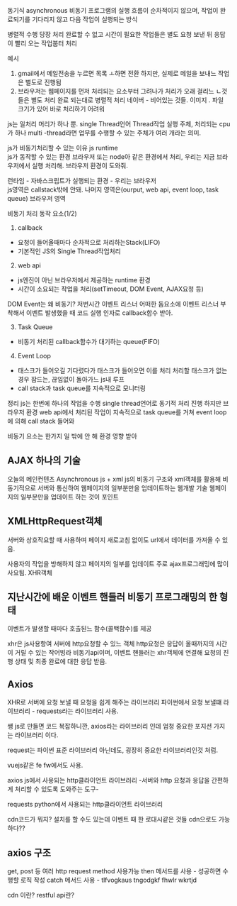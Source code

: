 동기식
asynchronous
비동기
프로그램의 실행 흐름이 순차적이지 않으며, 작업이 완료되기를 기다리지 않고 다음 작업이 실행되는 방식

병렬적 수행
당장 처리 완료할 수 없고 시간이 필요한 작업들은 별도 요청 보낸 뒤
응답이 빨리 오는 작업붑터 처리

예시
1. gmail에서 메일전송을 누르면 목록 ㅗ하면 전환
하지만, 실제로 메일을 보내느 작업은 별도로 진행됨
2. 브라우저는 웹페이지를 먼저 처리되는 요소부터 그려나가
처리가 오래 걸리느 ㄴ것들은 별도 처리 완료 되는대로 병렬적 처리
네이버 - 비어있는 것들. 이미지 . 파일 크기가 있어 바로 처리하기 어려워

js는 일처리 머리가 하나 뿐.
single Thread언어
Thread작업 실행 주체, 처리되는 cpu가 하나
multi -thread라면 업무를 수행할 수 있는 주체가 여러 개라는 의미.

js가 비동기처리할 수 있는 이유
js runtime\
js가 동작할 수 있는 환경
브라우저 또는 node아 같은 환경에서 처리, 우리는 지금 브라우저에서 실행 처리해.
브라우저 환경이 도와줘.

런타임 - 자바스크립트가 실행되는 환경 - 우리는 브라우저
\
js영역은 callstack밖에 안돼. 나머지 영역은(ourput, web api, event loop, task queue) 브라우저 영역

비동기 처리 동작 요소(1/2)
1. callback
  - 요청이 들어올때마다 순차적으로 처리하는Stack(LIFO)
  - 기본적인 JS의 Single Thread작업처리

2. web api
 -  js엔진이 아닌 브라우저에서 제공하는 runtime 환경
 - 시간이 소요되는 작업을 처리(setTimeout, DOM Event, AJAX요청 등)

 DOM Event는 왜 비동기?
 저번시간 이벤트 리스너 어떠한 돔요소에 이벤트 리스너 부착해서 이벤트 발생했을 때 코드 실행 인자로 callback함수 받아.

3. Task Queue
- 비동기 처리된 callback함수가 대기하는 queue(FIFO)

4. Event Loop
- 태스크가 들어오길 기다렸다가 태스크가 들어오면 이를 처리
처리할 태스크가 없는 경우 잠드는, 끊임없이 돌아가느 js내 루프
- call stack과 task queue를 지속적으로 모니터링

정리
js는 한번에 하나의 작업을 수행 single thread언어로 동기적 처리 진행
하지만 브라우저 환경 web api에서 처리된 작업이 지속적으로 task queue를 거쳐 
event loop에 의해 call stack 들어와

비동기 요소는 한가지 일 밖에 안 해 환경 영향 받아

## AJAX 하나의 기술 
오늘의 메인컨텐츠
Asynchronous js + xml
js의 비동기 구조와 xml객체를 활용해 비동기적으로 서버와 통신하여
웹페이지의 일부분만을 업데이트하는 웹개발 기술
웹페이지의 일부분만을 업데이트 하는 것이 포인트

## XMLHttpRequest객체
서버와 상호작요할 때 사용하며
페이지 새로고침 없이도 url에서 데이터를 가져올 수 있음.

사용자의 작업을 방해하지 않고 페이지의 일부를 업데이트
주로 ajax프로그래밍에 많이 사요됨.
XHR객체

## 지난시간에 배운 이벤트 핸들러 비동기 프로그래밍의 한 형태
이벤트가 발생할 때마다 호출된느 함수(콜백함수)를 제공

xhr은 js사용항여 서버에 http요청할 수 있느 객체
http요청은 응답이 올때까지의 시간이 거릴 수 있는 작어빙라 비동기api이며,
이벤트 핸들러는 xhr객체에 연결해 요청의 진행 상태 및 최종 완료에 대한 응답 받음.

## Axios
XHR로 서버에 요청 보낼 때 요청을 쉽게 해주는 라이브러리
파이썬에서 요청 보낼떄 라이브러리 - requests라는 라이브러리 사용.

쌩 js로 만들면 코드 복잡하니깐, axios라는 라이브러리 인데
엄청 중요한 포지션 가지는 라이브러리 이다.

request는 파이썬 표준 라이브러리 아닌데도, 굉장히 중요한 라이브러리인것 처럼.

vuejs같은 fe fw에서도 사용.

axios
js에서 사용되는 http클라이언트 라이브러리
-서버와 http 요청과 응답을 간편하게 처리할 수 있도록 도와주는 도구-

requests
python에서 사용되는 http클라이언트 라이브러리


cdn코드가 뭐지?
설치를 할 수도 있는데 이벤트 때 한 로대시같은 것들 cdn으로도 가능하다??

## axios 구조
get, post 등 여러 http request method 사용가능
then 메서드를 사용 - 성공하면 수행할 로직 작성
catch 메서드 사용 - tlfvogkaus tngodgkf fhwlr wkrtjd

cdn 이란?
restful api란?

